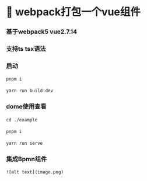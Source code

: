 # 🚀 webpack打包一个vue组件

### 基于webpack5 vue2.7.14

### 支持ts tsx语法

### 启动
    pnpm i 

    yarn run build:dev

### dome使用查看
    cd ./example

    pnpm i

    yarn run serve

### 集成Bpmn组件
    ![alt text](image.png)